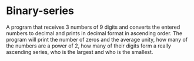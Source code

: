 # Binary-series
A program that receives 3 numbers of 9 digits and converts the entered numbers to decimal and prints in decimal format in ascending order. The program will print the number of zeros and the average unity, how many of the numbers are a power of 2, how many of their digits form a really ascending series, who is the largest and who is the smallest.
